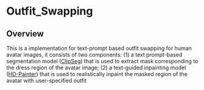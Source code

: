 # Outfit_Swapping

## Overview
This is a implementation for text-prompt based outfit swapping for human avatar images, it consists of two components: (1) a text prompt-based segmentation model ([ClipSeg](https://github.com/timojl/clipseg)) that is used to extract mask corresponding to the dress region of the avatar image; (2) a text-guided inpainting model ([HD-Painter](https://github.com/Picsart-AI-Research/HD-Painter)) that is used to realistically inpaint the masked region of the avatar with user-specified outfit 

